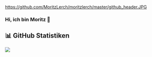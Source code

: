 https://github.com/MoritzLerch/moritzlerch/master/github_header.JPG
### Hi, ich bin Moritz 👋

## 📊 GitHub Statistiken
<div>
  <img align="left" src="https://github-readme-stats.keyes.vercel.app/api?username=MoritzLerch&show_icons=true&count_private=true&hide=issues&include_all_commits=true&title_color=d46363&icon_color=d46363" />
</div>
<br />
<!--
## 🛠 Tech Stack & Tools

![OS: macOS](https://img.shields.io/badge/OS-macOS-d46363?style=for-the-badge&logo=apple&logoColor=fff)
![IDE: VS Code](https://img.shields.io/badge/IDE-VS%20Code-d46363?style=for-the-badge&logo=visual-studio-code&logoColor=fff)

![Code: Vue.js](https://img.shields.io/badge/Code-Vue.js-d46363?style=for-the-badge&logo=vue.js&logoColor=fff)
![Code: JavaScript](https://img.shields.io/badge/Code-JavaScript-d46363?style=for-the-badge&logo=javascript&logoColor=fff)
![Code: SCSS](https://img.shields.io/badge/Code-SCSS-d46363?style=for-the-badge&logo=sass&logoColor=fff)

![Tool: Node.js](https://img.shields.io/badge/Tool-Node.js-d46363?style=for-the-badge&logo=node.js&logoColor=fff)
![Tool: Docker](https://img.shields.io/badge/Tool-Docker-d46363?style=for-the-badge&logo=docker&logoColor=fff)
![Tool: Git](https://img.shields.io/badge/Tool-Git-d46363?style=for-the-badge&logo=git&logoColor=fff)
![Tool: Slack](https://img.shields.io/badge/Tool-Slack-d46363?style=for-the-badge&logo=slack&logoColor=fff)
-->
<!--
**MoritzLerch/moritzlerch** is a ✨ _special_ ✨ repository because its `README.md` (this file) appears on your GitHub profile.

Here are some ideas to get you started:

- 🔭 I’m currently working on ...
- 🌱 I’m currently learning ...
- 👯 I’m looking to collaborate on ...
- 🤔 I’m looking for help with ...
- 💬 Ask me about ...
- 📫 How to reach me: ...
- 😄 Pronouns: ...
- ⚡ Fun fact: ...
-->
